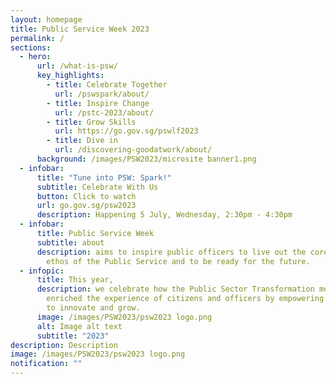 ```yaml
---
layout: homepage
title: Public Service Week 2023
permalink: /
sections:
  - hero:
      url: /what-is-psw/
      key_highlights:
        - title: Celebrate Together
          url: /pswspark/about/
        - title: Inspire Change
          url: /pstc-2023/about/
        - title: Grow Skills
          url: https://go.gov.sg/pswlf2023
        - title: Dive in
          url: /discovering-goodatwork/about/
      background: /images/PSW2023/microsite banner1.png
  - infobar:
      title: "Tune into PSW: Spark!"
      subtitle: Celebrate With Us
      button: Click to watch
      url: go.gov.sg/psw2023
      description: Happening 5 July, Wednesday, 2:30pm - 4:30pm
  - infobar:
      title: Public Service Week
      subtitle: about
      description: aims to inspire public officers to live out the core values and
        ethos of the Public Service and to be ready for the future.
  - infopic:
      title: This year,
      description: we celebrate how the Public Sector Transformation movement has
        enriched the experience of citizens and officers by empowering officers
        to innovate and grow.
      image: /images/PSW2023/psw2023 logo.png
      alt: Image alt text
      subtitle: "2023"
description: Description
image: /images/PSW2023/psw2023 logo.png
notification: ""
---
```


